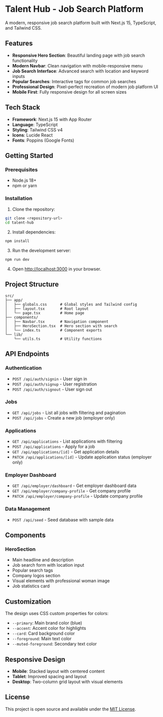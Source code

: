# Talent Hub - Job Search Platform

A modern, responsive job search platform built with Next.js 15, TypeScript, and Tailwind CSS.

## Features

- **Responsive Hero Section**: Beautiful landing page with job search functionality
- **Modern Navbar**: Clean navigation with mobile-responsive menu
- **Job Search Interface**: Advanced search with location and keyword inputs
- **Popular Searches**: Interactive tags for common job searches
- **Professional Design**: Pixel-perfect recreation of modern job platform UI
- **Mobile First**: Fully responsive design for all screen sizes

## Tech Stack

- **Framework**: Next.js 15 with App Router
- **Language**: TypeScript
- **Styling**: Tailwind CSS v4
- **Icons**: Lucide React
- **Fonts**: Poppins (Google Fonts)

## Getting Started

### Prerequisites

- Node.js 18+
- npm or yarn

### Installation

1. Clone the repository:

```bash
git clone <repository-url>
cd talent-hub
```

2. Install dependencies:

```bash
npm install
```

3. Run the development server:

```bash
npm run dev
```

4. Open [http://localhost:3000](http://localhost:3000) in your browser.

## Project Structure

```
src/
├── app/
│   ├── globals.css      # Global styles and Tailwind config
│   ├── layout.tsx       # Root layout
│   └── page.tsx         # Home page
├── components/
│   ├── Navbar.tsx       # Navigation component
│   ├── HeroSection.tsx  # Hero section with search
│   └── index.ts         # Component exports
└── lib/
    └── utils.ts         # Utility functions
```

## API Endpoints

### Authentication

- `POST /api/auth/signin` - User sign in
- `POST /api/auth/signup` - User registration
- `POST /api/auth/signout` - User sign out

### Jobs

- `GET /api/jobs` - List all jobs with filtering and pagination
- `POST /api/jobs` - Create a new job (employer only)

### Applications

- `GET /api/applications` - List applications with filtering
- `POST /api/applications` - Apply for a job
- `GET /api/applications/[id]` - Get application details
- `PATCH /api/applications/[id]` - Update application status (employer only)

### Employer Dashboard

- `GET /api/employer/dashboard` - Get employer dashboard data
- `GET /api/employer/company-profile` - Get company profile
- `PATCH /api/employer/company-profile` - Update company profile

### Data Management

- `POST /api/seed` - Seed database with sample data

## Components

### HeroSection

- Main headline and description
- Job search form with location input
- Popular search tags
- Company logos section
- Visual elements with professional woman image
- Job statistics card

## Customization

The design uses CSS custom properties for colors:

- `--primary`: Main brand color (blue)
- `--accent`: Accent color for highlights
- `--card`: Card background color
- `--foreground`: Main text color
- `--muted-foreground`: Secondary text color

## Responsive Design

- **Mobile**: Stacked layout with centered content
- **Tablet**: Improved spacing and layout
- **Desktop**: Two-column grid layout with visual elements

## License

This project is open source and available under the [MIT License](LICENSE).

